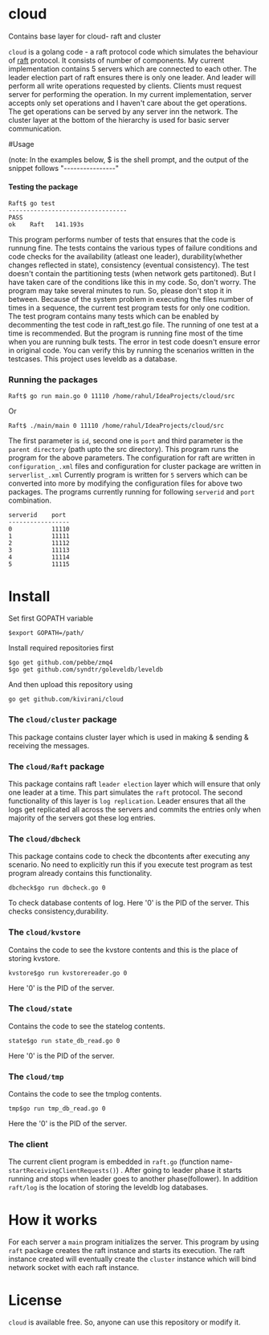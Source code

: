 cloud
=====

Contains base layer for cloud- raft and cluster

`cloud` is a golang code - a raft protocol code which simulates the behaviour of [raft](https://speakerdeck.com/benbjohnson/raft-the-understandable-distributed-consensus-protocol) protocol. It consists of number of components. My current implementation contains 5 servers which are connected to each other. The leader election part of raft ensures there is only one leader. And leader will perform all write operations requested by clients. Clients must request server for performing the operation. In my current implementation, server accepts only set operations and I haven't care about the get operations. The get operations can be served by any server inn the network. The cluster layer at the bottom of the hierarchy is used for basic server communication.   

#Usage

(note: In the examples below, $ is the shell prompt, and the output of the snippet follows "----------------"
#### Testing the package
```
Raft$ go test
---------------------------------
PASS
ok    Raft   141.193s
```
This program performs number of tests that ensures that the code is runnung fine. The tests contains the various types of failure conditions and code checks for the availability (atleast one leader), durability(whether changes reflected in state), consistency (eventual consistency). The test doesn't contain the partitioning tests (when network gets partitoned). But I have taken care of the conditions like this in my code. So, don't worry. 
The program may take several minutes to run. So, please don't stop it in between. Because of the system problem in executing the files number of times in a sequence, the current test program tests for only one codition. The test program contains many tests which can be enabled by decommenting the test code in raft_test.go file. The running of one test at a time is recommended. But the program is running fine most of the time when you are running bulk tests. The error in test code doesn't ensure error in original code. You can verify this by running the scenarios written in the testcases. This project uses leveldb as a database.


### Running the packages

```
Raft$ go run main.go 0 11110 /home/rahul/IdeaProjects/cloud/src

```
Or
```
Raft$ ./main/main 0 11110 /home/rahul/IdeaProjects/cloud/src
```

The first parameter is `id`, second one is `port` and third parameter is the `parent directory` (path upto the src directory). This program runs the program for the above parameters. The configuration for raft are written in `configuration_.xml` files and configuration for cluster package are written in `serverlist_.xml` 
Currently program is written for `5` servers which can be converted into more by modifying the configuration files for above two packages. The programs currently running for following `serverid` and `port` combination.
```
serverid    port
-----------------
0           11110
1           11111
2           11112
3           11113
4           11114
5           11115
```

# Install
Set first GOPATH variable

```
$export GOPATH=/path/

```
Install required repositories first 

```
$go get github.com/pebbe/zmq4
$go get github.com/syndtr/goleveldb/leveldb

```

And then upload this repository using

```
go get github.com/kivirani/cloud

```
### The `cloud/cluster` package

This package contains cluster layer which is used in making & sending & receiving the messages.

### The `cloud/Raft` package

This package contains raft `leader election` layer which will ensure that only one leader at a time. This part simulates the `raft` protocol. The second functionality of this layer is `log replication`. Leader ensures that all the logs get replicated all across the servers and commits the entries only when majority of the servers got these log entries.

### The `cloud/dbcheck`
This package contains code to check the dbcontents after executing any scenario. No need to explicitly run this if you execute test program as test program already contains this functionality.

```
dbcheck$go run dbcheck.go 0

```
To check database contents of log. Here '0' is the PID of the server. This checks consistency,durability.
### The `cloud/kvstore`
Contains the code to see the kvstore contents and this is the place of storing kvstore.

```
kvstore$go run kvstorereader.go 0

```
Here '0' is the PID of the server.

### The `cloud/state`
Contains the code to see the statelog contents.

```
state$go run state_db_read.go 0

```
Here '0' is the PID of the server.

### The `cloud/tmp`
Contains the code to see the tmplog contents.

```
tmp$go run tmp_db_read.go 0

```
Here the '0' is the PID of the server.

### The client
The current client program is embedded in `raft.go` (function name-`startReceivingClientRequests()`) . After going to leader phase it starts running and stops when leader  goes to another phase(follower). 
In addition `raft/log` is the location of storing the leveldb log databases.
# How it works
For each server a `main` program initializes the server. This program by using `raft` package creates the raft instance and starts its execution. The raft instance created will eventually create the `cluster` instance which will bind network socket with each raft instance.

# License

`cloud` is available free. So, anyone can use this repository or modify it.
